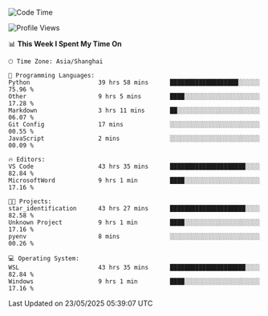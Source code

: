 <!--START_SECTION:waka-->
![Code Time](http://img.shields.io/badge/Code%20Time-2%2C903%20hrs%2015%20mins-blue)

![Profile Views](http://img.shields.io/badge/Profile%20Views-0-blue)

📊 **This Week I Spent My Time On** 

```text
🕑︎ Time Zone: Asia/Shanghai

💬 Programming Languages: 
Python                   39 hrs 58 mins      ███████████████████░░░░░░   75.96 % 
Other                    9 hrs 5 mins        ████░░░░░░░░░░░░░░░░░░░░░   17.28 % 
Markdown                 3 hrs 11 mins       ██░░░░░░░░░░░░░░░░░░░░░░░   06.07 % 
Git Config               17 mins             ░░░░░░░░░░░░░░░░░░░░░░░░░   00.55 % 
JavaScript               2 mins              ░░░░░░░░░░░░░░░░░░░░░░░░░   00.09 % 

🔥 Editors: 
VS Code                  43 hrs 35 mins      █████████████████████░░░░   82.84 % 
MicrosoftWord            9 hrs 1 min         ████░░░░░░░░░░░░░░░░░░░░░   17.16 % 

🐱‍💻 Projects: 
star_identification      43 hrs 27 mins      █████████████████████░░░░   82.58 % 
Unknown Project          9 hrs 1 min         ████░░░░░░░░░░░░░░░░░░░░░   17.16 % 
pyenv                    8 mins              ░░░░░░░░░░░░░░░░░░░░░░░░░   00.26 % 

💻 Operating System: 
WSL                      43 hrs 35 mins      █████████████████████░░░░   82.84 % 
Windows                  9 hrs 1 min         ████░░░░░░░░░░░░░░░░░░░░░   17.16 % 
```


 Last Updated on 23/05/2025 05:39:07 UTC
<!--END_SECTION:waka-->